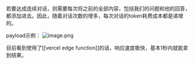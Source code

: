 若要达成连续对话，则需要每次将之前的全部内容，包括我们的问题和他的回答，都添加进去。因此，随着对话次数的增多，每次对话的token耗费成本都是递增的。

payload示例：
![image.png](https://img.oldwinter.top/202303041954451.png)


目前看到使用了[[vercel edge function]]的话，响应速度极快，基本1秒内就能拿到结果。
